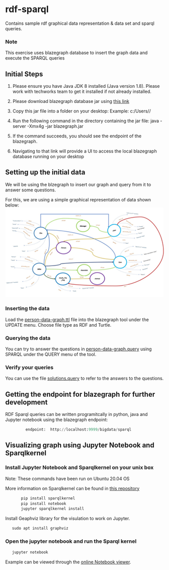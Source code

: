 # rdf-sparql
Contains sample rdf graphical data representation &amp; data set and sparql queries.

### Note
This exercise uses blazegraph database to insert the graph data and execute the SPARQL queries

## Initial Steps

1. Please ensure you have Java JDK 8 installed (Java version 1.8). Please work with techworks team to get it installed if not already installed.

2. Please download blazegraph database jar using [this link](https://github.com/blazegraph/database/releases/download/BLAZEGRAPH_2_1_6_RC/blazegraph.jar)

3. Copy this jar file into a folder on your desktop:
         Example: c:/Users/<corpid>/<blazegraphdb>

4. Run the following command in the directory containing the jar file:
         java -server -Xmx4g -jar blazegraph.jar

5. If the command succeeds, you should see the endpoint of the blazegraph.

6. Navigating to that link will provide a UI to access the local blazegraph database running on your desktop
         
## Setting up the initial data
We will be using the blzegraph to insert our graph and query from it to answer some questions.
         
For this, we are using a simple graphical representation of data shown below: ![alt text](https://github.com/paachary/rdf-sparql/blob/main/RDF-Graph-Representation-Person-Example.jpg "attached jpeg file link")

### Inserting the data
Load the [person-data-graph.ttl](https://github.com/paachary/rdf-sparql/blob/main/person-data-graph.ttl) file into the blazegraph tool under the UPDATE menu. Choose file type as RDF and Turtle.

### Querying the data
You can try to answer the questions in [person-data-graph.query](https://github.com/paachary/rdf-sparql/blob/main/person-data-graph.query) using SPARQL under the QUERY menu of the tool. 

### Verify your queries
You can use the file [solutions.query](https://github.com/paachary/rdf-sparql/blob/main/solutions.query) to refer to the answers to the questions.

## Getting the endpoint for blazegraph for further development
RDF Sparql queries can be written programitcally in python, java and Jupyter notebook using the blazegraph endpoint:
```python
         endpoint:  http://localhost:9999/bigdata/sparql
```

## Visualizing graph using Jupyter Notebook and Sparqlkernel

### Install Jupyter Notebook and Sparqlkernel on your unix box
Note: These commands have been run on Ubuntu 20.04 OS

More information on Sparqlkernel can be found in [this repository](https://github.com/riccardotommasini/rsp-kernel)
```python
       pip install sparqlkernel
       pip install notebook
       jupyter sparqlkernel install  
```

Install Geaphviz library for the visulation to work on Jupyter.
```python
   sudo apt install graphviz
```

### Open the jupyter notebook and run the Sparql kernel
```python
   jupyter notebook
```

Example can be viewed through the [online Notebook viewer](https://nbviewer.jupyter.org/github/paachary/rdf-sparql/blob/main/jupyter-notebook-graph-example.ipynb).

         
